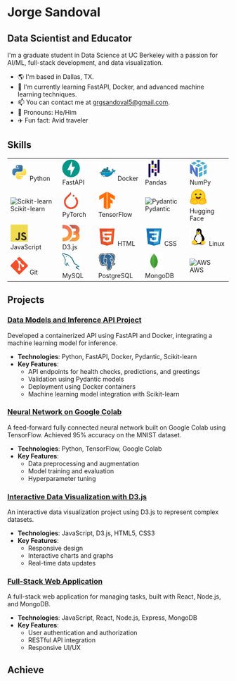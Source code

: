 # Jorge Sandoval

## Data Scientist and Educator

I'm a graduate student in Data Science at UC Berkeley with a passion for AI/ML, full-stack development, and data visualization.

- 🌎 I'm based in Dallas, TX.
- 🧠 I'm currently learning FastAPI, Docker, and advanced machine learning techniques.
- 📫 You can contact me at [grgsandoval5@gmail.com](mailto:grgsandoval5@gmail.com).
- 🌟 Pronouns: He/Him
- ✈️ Fun fact: Avid traveler

## Skills

<table>
  <tr>
    <td><img src="https://raw.githubusercontent.com/devicons/devicon/master/icons/python/python-original.svg" alt="Python" width="40" height="40"/> Python</td>
    <td><img src="https://raw.githubusercontent.com/devicons/devicon/master/icons/fastapi/fastapi-original.svg" alt="FastAPI" width="40" height="40"/> FastAPI</td>
    <td><img src="https://raw.githubusercontent.com/devicons/devicon/master/icons/docker/docker-original.svg" alt="Docker" width="40" height="40"/> Docker</td>
    <td><img src="https://raw.githubusercontent.com/devicons/devicon/master/icons/pandas/pandas-original.svg" alt="Pandas" width="40" height="40"/> Pandas</td>
    <td><img src="https://raw.githubusercontent.com/devicons/devicon/master/icons/numpy/numpy-original.svg" alt="NumPy" width="40" height="40"/> NumPy</td>
  </tr>
  <tr>
    <td><img src="https://raw.githubusercontent.com/devicons/devicon/master/icons/scikit-learn/scikit-learn-original.svg" alt="Scikit-learn" width="40" height="40"/> Scikit-learn</td>
    <td><img src="https://raw.githubusercontent.com/devicons/devicon/master/icons/pytorch/pytorch-original.svg" alt="PyTorch" width="40" height="40"/> PyTorch</td>
    <td><img src="https://raw.githubusercontent.com/devicons/devicon/master/icons/tensorflow/tensorflow-original.svg" alt="TensorFlow" width="40" height="40"/> TensorFlow</td>
    <td><img src="https://avatars.githubusercontent.com/u/25720743?s=200&v=4" alt="Pydantic" width="40" height="40"/> Pydantic</td>
    <td><img src="https://raw.githubusercontent.com/devicons/devicon/master/icons/huggingface/huggingface-original.svg" alt="Hugging Face" width="40" height="40"/> Hugging Face</td>
  </tr>
  <tr>
    <td><img src="https://raw.githubusercontent.com/devicons/devicon/master/icons/javascript/javascript-original.svg" alt="JavaScript" width="40" height="40"/> JavaScript</td>
    <td><img src="https://raw.githubusercontent.com/devicons/devicon/master/icons/d3js/d3js-original.svg" alt="D3.js" width="40" height="40"/> D3.js</td>
    <td><img src="https://raw.githubusercontent.com/devicons/devicon/master/icons/html5/html5-original.svg" alt="HTML" width="40" height="40"/> HTML</td>
    <td><img src="https://raw.githubusercontent.com/devicons/devicon/master/icons/css3/css3-original.svg" alt="CSS" width="40" height="40"/> CSS</td>
    <td><img src="https://raw.githubusercontent.com/devicons/devicon/master/icons/linux/linux-original.svg" alt="Linux" width="40" height="40"/> Linux</td>
  </tr>
  <tr>
    <td><img src="https://raw.githubusercontent.com/devicons/devicon/master/icons/git/git-original.svg" alt="Git" width="40" height="40"/> Git</td>
    <td><img src="https://raw.githubusercontent.com/devicons/devicon/master/icons/mysql/mysql-original.svg" alt="MySQL" width="40" height="40"/> MySQL</td>
    <td><img src="https://raw.githubusercontent.com/devicons/devicon/master/icons/postgresql/postgresql-original.svg" alt="PostgreSQL" width="40" height="40"/> PostgreSQL</td>
    <td><img src="https://raw.githubusercontent.com/devicons/devicon/master/icons/mongodb/mongodb-original.svg" alt="MongoDB" width="40" height="40"/> MongoDB</td>
    <td><img src="https://upload.wikimedia.org/wikipedia/commons/thumb/9/93/Amazon_Web_Services_Logo.svg/2560px-Amazon_Web_Services_Logo.svg.png" alt="AWS" width="40" height="40"/> AWS</td>
  </tr>
</table>

## Projects

### [Data Models and Inference API Project](https://github.com/JorgeCuerv0/lab-2-data-models-and-inference)

Developed a containerized API using FastAPI and Docker, integrating a machine learning model for inference.

- **Technologies**: Python, FastAPI, Docker, Pydantic, Scikit-learn
- **Key Features**:
  - API endpoints for health checks, predictions, and greetings
  - Validation using Pydantic models
  - Deployment using Docker containers
  - Machine learning model integration with Scikit-learn

### [Neural Network on Google Colab](https://github.com/JorgeCuerv0/neural-network)

A feed-forward fully connected neural network built on Google Colab using TensorFlow. Achieved 95% accuracy on the MNIST dataset.

- **Technologies**: Python, TensorFlow, Google Colab
- **Key Features**:
  - Data preprocessing and augmentation
  - Model training and evaluation
  - Hyperparameter tuning

### [Interactive Data Visualization with D3.js](https://github.com/JorgeCuerv0/data-visualization)

An interactive data visualization project using D3.js to represent complex datasets.

- **Technologies**: JavaScript, D3.js, HTML5, CSS3
- **Key Features**:
  - Responsive design
  - Interactive charts and graphs
  - Real-time data updates

### [Full-Stack Web Application](https://github.com/JorgeCuerv0/full-stack-app)

A full-stack web application for managing tasks, built with React, Node.js, and MongoDB.

- **Technologies**: JavaScript, React, Node.js, Express, MongoDB
- **Key Features**:
  - User authentication and authorization
  - RESTful API integration
  - Responsive UI/UX

## Achieve
